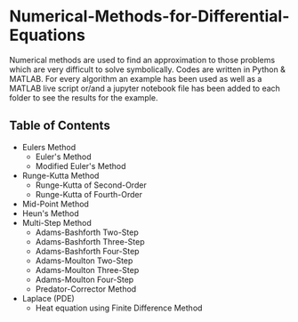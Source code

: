 # Numerical-Methods-for-Differential-Equations
Numerical methods are used to find an approximation to those problems which are very difficult to solve symbolically. Codes are written in Python & MATLAB. For every
algorithm an example has been used as well as a MATLAB live script or/and a jupyter notebook file has been added to each folder to see the results for the example.

## Table of Contents
- Eulers Method
    - Euler's Method
    - Modified Euler's Method
- Runge-Kutta Method
    - Runge-Kutta of Second-Order
    - Runge-Kutta of Fourth-Order
- Mid-Point Method
- Heun's Method
- Multi-Step Method
    - Adams-Bashforth Two-Step
    - Adams-Bashforth Three-Step
    - Adams-Bashforth Four-Step
    - Adams-Moulton Two-Step
    - Adams-Moulton Three-Step
    - Adams-Moulton Four-Step
    - Predator-Corrector Method
- Laplace (PDE)
    - Heat equation using Finite Difference Method
